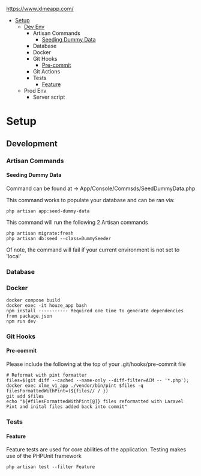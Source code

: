 https://www.xlmeapp.com/

- [Setup](#setup)
    - [Dev Env](#development)
        - Artisan Commands
            - [Seeding Dummy Data](#seeding-dummy-data)
        - Database
        - Docker
        - Git Hooks
            - [Pre-commit](#pre-commit)
        - Git Actions
        - Tests
            - [Feature](#feature)
    - Prod Env
        - Server script


  
  
# Setup  

## Development

### Artisan Commands

#### Seeding Dummy Data
Command can be found at -> App/Console/Commsds/SeedDummyData.php

This command works to populate your database and can be ran via:
```
php artisan app:seed-dummy-data
```
This command will run the following 2 Artisan commands
```
php artisan migrate:fresh
php artisan db:seed --class=DummySeeder
```
Of note, the command will fail if your current environment is not set to 'local'

### Database

### Docker
```
docker compose build
docker exec -it houze_app bash
npm install ----------- Required one time to generate dependencies from package.json
npm run dev
```

### Git Hooks

#### Pre-commit
Please include the following at the top of your .git/hooks/pre-commit file
```
# Reformat with pint formatter
files=$(git diff --cached --name-only --diff-filter=ACM -- '*.php');
docker exec xlme_v1_app ./vendor/bin/pint $files -q
filesFormattedWithPint=(${files// / })
git add $files
echo "${#filesFormattedWithPint[@]} files reformatted with Laravel Pint and inital files added back into commit"
```


### Tests

#### Feature
Feature tests are used for core abilities of the application. Testing makes use of the PHPUnit framework
```
php artisan test --filter Feature
``` 